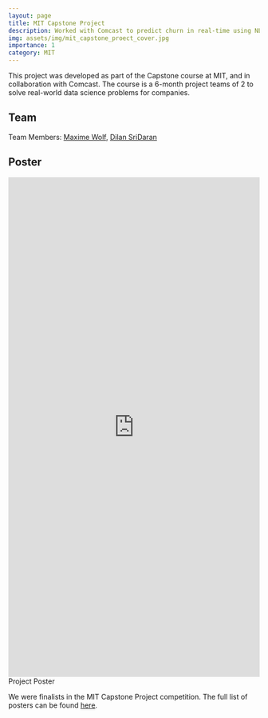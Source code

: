 ```yaml
---
layout: page
title: MIT Capstone Project
description: Worked with Comcast to predict churn in real-time using NLP & LLMs
img: assets/img/mit_capstone_proect_cover.jpg
importance: 1
category: MIT
---
```


This project was developed as part of the Capstone course at MIT, and in collaboration with Comcast. The course is a 6-month project teams of 2 to solve real-world data science problems for companies.

## Team

Team Members:
[Maxime Wolf](https://www.linkedin.com/in/maxime-wolf/),
[Dilan SriDaran](https://www.linkedin.com/in/dilan-sridaran/)

## Poster

<div class="row">
    <div class="col-sm mt-3 mt-md-0">
        <embed src="https://www.maximewolf.com/assets/pdf/Comcast - Predicting Churn in Real-time - Poster.pdf" type="application/pdf" width="100%" height="1000px" class="rounded z-depth-1">
    </div>
</div>
<div class="caption">
    Project Poster
</div>

We were finalists in the MIT Capstone Project competition. The full list of posters can be found [here](https://www.analyticscapstone.mit.edu/2024-projects).